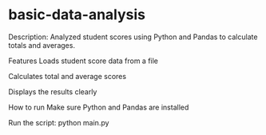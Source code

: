 # basic-data-analysis
Description:
Analyzed student scores using Python and Pandas to calculate totals and averages.

Features
Loads student score data from a file

Calculates total and average scores

Displays the results clearly

How to run
Make sure Python and Pandas are installed

Run the script: python main.py
